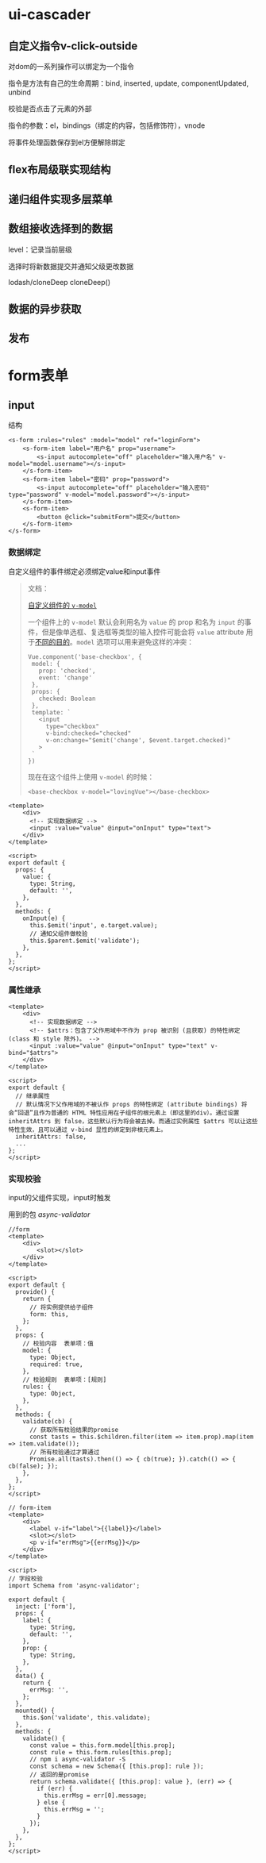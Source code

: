 # ui-cascader

## 自定义指令v-click-outside

对dom的一系列操作可以绑定为一个指令

指令是方法有自己的生命周期：bind, inserted, update, componentUpdated, unbind

校验是否点击了元素的外部

指令的参数：el，bindings（绑定的内容，包括修饰符），vnode

将事件处理函数保存到el方便解除绑定

## flex布局级联实现结构

## 递归组件实现多层菜单

## 数组接收选择到的数据

level：记录当前层级

选择时将新数据提交并通知父级更改数据

lodash/cloneDeep cloneDeep()

## 数据的异步获取


## 发布

# form表单

## input

结构

```vue
<s-form :rules="rules" :model="model" ref="loginForm">
    <s-form-item label="用户名" prop="username">
        <s-input autocomplete="off" placeholder="输入用户名" v-model="model.username"></s-input>
    </s-form-item>
    <s-form-item label="密码" prop="password">
        <s-input autocomplete="off" placeholder="输入密码" type="password" v-model="model.password"></s-input>
    </s-form-item>
    <s-form-item>
        <button @click="submitForm">提交</button>
    </s-form-item>
</s-form>
```

### 数据绑定

自定义组件的事件绑定必须绑定value和input事件

>文档：
>
>[自定义组件的 `v-model`](https://cn.vuejs.org/v2/guide/components-custom-events.html#自定义组件的-v-model)
>
>一个组件上的 `v-model` 默认会利用名为 `value` 的 prop 和名为 `input` 的事件，但是像单选框、复选框等类型的输入控件可能会将 `value` attribute 用于[不同的目的](https://developer.mozilla.org/en-US/docs/Web/HTML/Element/input/checkbox#Value)。`model` 选项可以用来避免这样的冲突：
>
>```
>Vue.component('base-checkbox', {
>  model: {
>    prop: 'checked',
>    event: 'change'
>  },
>  props: {
>    checked: Boolean
>  },
>  template: `
>    <input
>      type="checkbox"
>      v-bind:checked="checked"
>      v-on:change="$emit('change', $event.target.checked)"
>    >
>  `
>})
>```
>
>现在在这个组件上使用 `v-model` 的时候：
>
>```
><base-checkbox v-model="lovingVue"></base-checkbox>
>```

```vue
<template>
    <div>
      <!-- 实现数据绑定 -->
      <input :value="value" @input="onInput" type="text">
    </div>
</template>

<script>
export default {
  props: {
    value: {
      type: String,
      default: '',
    },
  },
  methods: {
    onInput(e) {
      this.$emit('input', e.target.value);
      // 通知父组件做校验
      this.$parent.$emit('validate');
    },
  },
};
</script>

```

### 属性继承

```vue
<template>
    <div>
      <!-- 实现数据绑定 -->
      <!-- $attrs：包含了父作用域中不作为 prop 被识别 (且获取) 的特性绑定 (class 和 style 除外)。 -->
      <input :value="value" @input="onInput" type="text" v-bind="$attrs">
    </div>
</template>

<script>
export default {
  // 继承属性
  // 默认情况下父作用域的不被认作 props 的特性绑定 (attribute bindings) 将会“回退”且作为普通的 HTML 特性应用在子组件的根元素上（即这里的div）。通过设置 inheritAttrs 到 false，这些默认行为将会被去掉。而通过实例属性 $attrs 可以让这些特性生效，且可以通过 v-bind 显性的绑定到非根元素上。
  inheritAttrs: false,
  ...
};
</script>

```

### 实现校验

input的父组件实现，input时触发

用到的包 *async-validator*

```vue
//form
<template>
    <div>
        <slot></slot>
    </div>
</template>

<script>
export default {
  provide() {
    return {
      // 将实例提供给子组件
      form: this,
    };
  },
  props: {
    // 校验内容  表单项：值
    model: {
      type: Object,
      required: true,
    },
    // 校验规则  表单项：[规则]
    rules: {
      type: Object,
    },
  },
  methods: {
    validate(cb) {
      // 获取所有校验结果的promise
      const tasts = this.$children.filter(item => item.prop).map(item => item.validate());
      // 所有校验通过才算通过
      Promise.all(tasts).then(() => { cb(true); }).catch(() => { cb(false); });
    },
  },
};
</script>

// form-item
<template>
    <div>
      <label v-if="label">{{label}}</label>
      <slot></slot>
      <p v-if="errMsg">{{errMsg}}</p>
    </div>
</template>

<script>
// 字段校验
import Schema from 'async-validator';

export default {
  inject: ['form'],
  props: {
    label: {
      type: String,
      default: '',
    },
    prop: {
      type: String,
    },
  },
  data() {
    return {
      errMsg: '',
    };
  },
  mounted() {
    this.$on('validate', this.validate);
  },
  methods: {
    validate() {
      const value = this.form.model[this.prop];
      const rule = this.form.rules[this.prop];
      // npm i async-validator -S
      const schema = new Schema({ [this.prop]: rule });
      // 返回的是promise
      return schema.validate({ [this.prop]: value }, (err) => {
        if (err) {
          this.errMsg = err[0].message;
        } else {
          this.errMsg = '';
        }
      });
    },
  },
};
</script>
```

